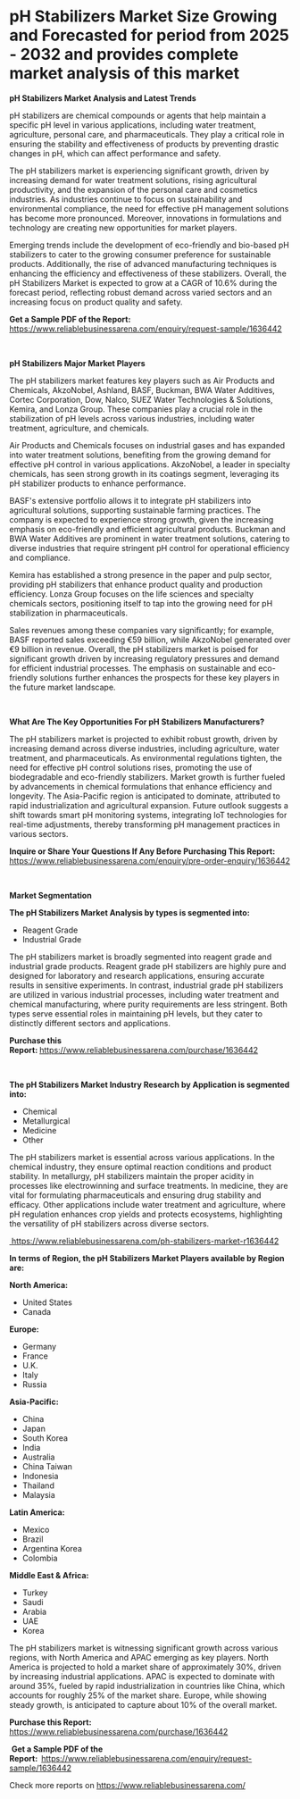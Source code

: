 <p><h1>pH Stabilizers Market Size Growing and Forecasted for period from 2025 - 2032 and provides complete market analysis of this market</h1></p><p><strong>pH Stabilizers Market Analysis and Latest Trends</strong></p>
<p><p>pH stabilizers are chemical compounds or agents that help maintain a specific pH level in various applications, including water treatment, agriculture, personal care, and pharmaceuticals. They play a critical role in ensuring the stability and effectiveness of products by preventing drastic changes in pH, which can affect performance and safety.</p><p>The pH stabilizers market is experiencing significant growth, driven by increasing demand for water treatment solutions, rising agricultural productivity, and the expansion of the personal care and cosmetics industries. As industries continue to focus on sustainability and environmental compliance, the need for effective pH management solutions has become more pronounced. Moreover, innovations in formulations and technology are creating new opportunities for market players.</p><p>Emerging trends include the development of eco-friendly and bio-based pH stabilizers to cater to the growing consumer preference for sustainable products. Additionally, the rise of advanced manufacturing techniques is enhancing the efficiency and effectiveness of these stabilizers. Overall, the pH Stabilizers Market is expected to grow at a CAGR of 10.6% during the forecast period, reflecting robust demand across varied sectors and an increasing focus on product quality and safety.</p></p>
<p><strong>Get a Sample PDF of the Report:&nbsp;</strong> <a href="https://www.reliablebusinessarena.com/enquiry/request-sample/1636442?utm_campaign=3211&utm_medium=2&utm_source=Github&utm_content=ia&utm_term=31032025&utm_id=ph-stabilizers">https://www.reliablebusinessarena.com/enquiry/request-sample/1636442</a></p>
<p>&nbsp;</p>
<p><strong>pH Stabilizers Major Market Players</strong></p>
<p><p>The pH stabilizers market features key players such as Air Products and Chemicals, AkzoNobel, Ashland, BASF, Buckman, BWA Water Additives, Cortec Corporation, Dow, Nalco, SUEZ Water Technologies & Solutions, Kemira, and Lonza Group. These companies play a crucial role in the stabilization of pH levels across various industries, including water treatment, agriculture, and chemicals.</p><p>Air Products and Chemicals focuses on industrial gases and has expanded into water treatment solutions, benefiting from the growing demand for effective pH control in various applications. AkzoNobel, a leader in specialty chemicals, has seen strong growth in its coatings segment, leveraging its pH stabilizer products to enhance performance.</p><p>BASF's extensive portfolio allows it to integrate pH stabilizers into agricultural solutions, supporting sustainable farming practices. The company is expected to experience strong growth, given the increasing emphasis on eco-friendly and efficient agricultural products. Buckman and BWA Water Additives are prominent in water treatment solutions, catering to diverse industries that require stringent pH control for operational efficiency and compliance.</p><p>Kemira has established a strong presence in the paper and pulp sector, providing pH stabilizers that enhance product quality and production efficiency. Lonza Group focuses on the life sciences and specialty chemicals sectors, positioning itself to tap into the growing need for pH stabilization in pharmaceuticals.</p><p>Sales revenues among these companies vary significantly; for example, BASF reported sales exceeding €59 billion, while AkzoNobel generated over €9 billion in revenue. Overall, the pH stabilizers market is poised for significant growth driven by increasing regulatory pressures and demand for efficient industrial processes. The emphasis on sustainable and eco-friendly solutions further enhances the prospects for these key players in the future market landscape.</p></p>
<p>&nbsp;</p>
<p><strong>What Are The Key Opportunities For pH Stabilizers Manufacturers?</strong></p>
<p><p>The pH stabilizers market is projected to exhibit robust growth, driven by increasing demand across diverse industries, including agriculture, water treatment, and pharmaceuticals. As environmental regulations tighten, the need for effective pH control solutions rises, promoting the use of biodegradable and eco-friendly stabilizers. Market growth is further fueled by advancements in chemical formulations that enhance efficiency and longevity. The Asia-Pacific region is anticipated to dominate, attributed to rapid industrialization and agricultural expansion. Future outlook suggests a shift towards smart pH monitoring systems, integrating IoT technologies for real-time adjustments, thereby transforming pH management practices in various sectors.</p></p>
<p><strong>Inquire or Share Your Questions If Any Before Purchasing This Report:</strong> <a href="https://www.reliablebusinessarena.com/enquiry/pre-order-enquiry/1636442?utm_campaign=3211&utm_medium=2&utm_source=Github&utm_content=ia&utm_term=31032025&utm_id=ph-stabilizers">https://www.reliablebusinessarena.com/enquiry/pre-order-enquiry/1636442</a></p>
<p>&nbsp;</p>
<p><strong>Market Segmentation</strong></p>
<p><strong>The pH Stabilizers Market Analysis by types is segmented into:</strong></p>
<p><ul><li>Reagent Grade</li><li>Industrial Grade</li></ul></p>
<p><p>The pH stabilizers market is broadly segmented into reagent grade and industrial grade products. Reagent grade pH stabilizers are highly pure and designed for laboratory and research applications, ensuring accurate results in sensitive experiments. In contrast, industrial grade pH stabilizers are utilized in various industrial processes, including water treatment and chemical manufacturing, where purity requirements are less stringent. Both types serve essential roles in maintaining pH levels, but they cater to distinctly different sectors and applications.</p></p>
<p><strong>Purchase this Report:&nbsp;</strong><a href="https://www.reliablebusinessarena.com/purchase/1636442?utm_campaign=3211&utm_medium=2&utm_source=Github&utm_content=ia&utm_term=31032025&utm_id=ph-stabilizers">https://www.reliablebusinessarena.com/purchase/1636442</a></p>
<p>&nbsp;</p>
<p><strong>The pH Stabilizers Market Industry Research by Application is segmented into:</strong></p>
<p><ul><li>Chemical</li><li>Metallurgical</li><li>Medicine</li><li>Other</li></ul></p>
<p><p>The pH stabilizers market is essential across various applications. In the chemical industry, they ensure optimal reaction conditions and product stability. In metallurgy, pH stabilizers maintain the proper acidity in processes like electrowinning and surface treatments. In medicine, they are vital for formulating pharmaceuticals and ensuring drug stability and efficacy. Other applications include water treatment and agriculture, where pH regulation enhances crop yields and protects ecosystems, highlighting the versatility of pH stabilizers across diverse sectors.</p></p>
<p><a href="https://www.reliablebusinessarena.com/ph-stabilizers-market-r1636442?utm_campaign=3211&utm_medium=2&utm_source=Github&utm_content=ia&utm_term=31032025&utm_id=ph-stabilizers">&nbsp;https://www.reliablebusinessarena.com/ph-stabilizers-market-r1636442</a></p>
<p><strong>In terms of Region, the pH Stabilizers Market Players available by Region are:</strong></p>
<p>
    <p> <strong> North America: </strong>
        <ul>
            <li>United States</li>
            <li>Canada</li>
        </ul>
        </p> 
    <p> <strong> Europe: </strong>
        <ul>
            <li>Germany</li>
            <li>France</li>
            <li>U.K.</li>
            <li>Italy</li>
            <li>Russia</li>
        </ul>
        </p> 
    <p> <strong> Asia-Pacific: </strong>
        <ul>
            <li>China</li>
            <li>Japan</li>
            <li>South Korea</li>
            <li>India</li>
            <li>Australia</li>
            <li>China Taiwan</li>
            <li>Indonesia</li>
            <li>Thailand</li>
            <li>Malaysia</li>
        </ul>
        </p> 
    <p> <strong> Latin America: </strong>
        <ul>
            <li>Mexico</li>
            <li>Brazil</li>
            <li>Argentina Korea</li>
            <li>Colombia</li>
        </ul>
        </p> 
    <p> <strong> Middle East & Africa: </strong>
        <ul>
            <li>Turkey</li>
            <li>Saudi</li>
            <li>Arabia</li>
            <li>UAE</li>
            <li>Korea</li>
        </ul>
    </p>
    </p>
<p><p>The pH stabilizers market is witnessing significant growth across various regions, with North America and APAC emerging as key players. North America is projected to hold a market share of approximately 30%, driven by increasing industrial applications. APAC is expected to dominate with around 35%, fueled by rapid industrialization in countries like China, which accounts for roughly 25% of the market share. Europe, while showing steady growth, is anticipated to capture about 10% of the overall market.</p></p>
<p><strong>Purchase this Report: </strong><a href="https://www.reliablebusinessarena.com/purchase/1636442?utm_campaign=3211&utm_medium=2&utm_source=Github&utm_content=ia&utm_term=31032025&utm_id=ph-stabilizers">https://www.reliablebusinessarena.com/purchase/1636442</a></p>
<p>&nbsp;<strong>Get a Sample PDF of the Report:&nbsp;&nbsp;</strong><a href="https://www.reliablebusinessarena.com/enquiry/request-sample/1636442?utm_campaign=3211&utm_medium=2&utm_source=Github&utm_content=ia&utm_term=31032025&utm_id=ph-stabilizers">https://www.reliablebusinessarena.com/enquiry/request-sample/1636442</a></p>
<p><strong></strong></p>
<p>Check more reports on <a href="https://www.reliablebusinessarena.com/?utm_campaign=3211&utm_medium=2&utm_source=Github&utm_content=ia&utm_term=31032025&utm_id=ph-stabilizers">https://www.reliablebusinessarena.com/</a></p>